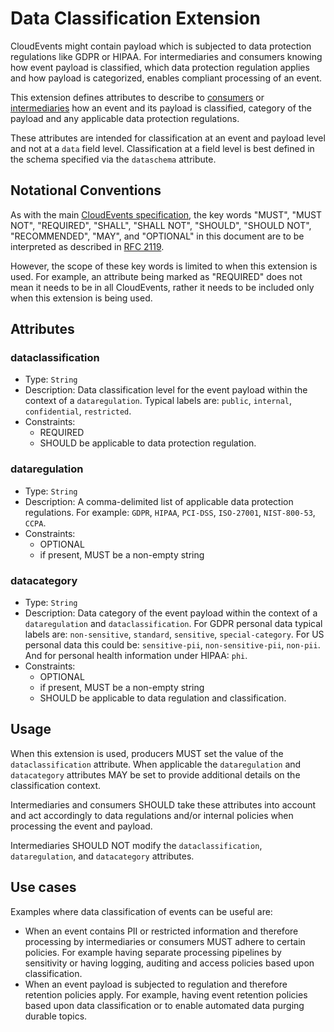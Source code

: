 # Data Classification Extension

CloudEvents might contain payload which is subjected to data protection
regulations like GDPR or HIPAA. For intermediaries and consumers knowing how
event payload is classified, which data protection regulation applies and how
payload is categorized, enables compliant processing of an event.

This extension defines attributes to describe to
[consumers](../spec.md#consumer) or [intermediaries](../spec.md#intermediary)
how an event and its payload is classified, category of the payload and any
applicable data protection regulations.

These attributes are intended for classification at an event and payload level
and not at a `data` field level. Classification at a field level is best defined
in the schema specified via the `dataschema` attribute.

## Notational Conventions

As with the main [CloudEvents specification](../spec.md), the key words "MUST",
"MUST NOT", "REQUIRED", "SHALL", "SHALL NOT", "SHOULD", "SHOULD NOT",
"RECOMMENDED", "MAY", and "OPTIONAL" in this document are to be interpreted as
described in [RFC 2119](https://tools.ietf.org/html/rfc2119).

However, the scope of these key words is limited to when this extension is used.
For example, an attribute being marked as "REQUIRED" does not mean it needs to
be in all CloudEvents, rather it needs to be included only when this extension
is being used.

## Attributes

### dataclassification

- Type: `String`
- Description: Data classification level for the event payload within the
  context of a `dataregulation`. Typical labels are: `public`, `internal`,
  `confidential`, `restricted`.
- Constraints:
  - REQUIRED
  - SHOULD be applicable to data protection regulation.

### dataregulation

- Type: `String`
- Description: A comma-delimited list of applicable data protection regulations.
  For example: `GDPR`, `HIPAA`, `PCI-DSS`, `ISO-27001`, `NIST-800-53`, `CCPA`.
- Constraints:
  - OPTIONAL
  - if present, MUST be a non-empty string

### datacategory

- Type: `String`
- Description: Data category of the event payload within the context of a
  `dataregulation` and `dataclassification`. For GDPR personal data typical  
  labels are: `non-sensitive`, `standard`, `sensitive`, `special-category`. For
  US personal data this could be: `sensitive-pii`, `non-sensitive-pii`,
  `non-pii`. And for personal health information under HIPAA: `phi`.
- Constraints:
  - OPTIONAL
  - if present, MUST be a non-empty string
  - SHOULD be applicable to data regulation and classification.

## Usage

When this extension is used, producers MUST set the value of the
`dataclassification` attribute. When applicable the `dataregulation` and
`datacategory` attributes MAY be set to provide additional details on the
classification context.

Intermediaries and consumers SHOULD take these attributes into account and act
accordingly to data regulations and/or internal policies when processing the
event and payload.

Intermediaries SHOULD NOT modify the `dataclassification`, `dataregulation`, and
`datacategory` attributes.

## Use cases

Examples where data classification of events can be useful are:

- When an event contains PII or restricted information and therefore processing
  by intermediaries or consumers MUST adhere to certain policies. For example
  having separate processing pipelines by sensitivity or having logging,
  auditing and access policies based upon classification.
- When an event payload is subjected to regulation and therefore retention
  policies apply. For example, having event retention policies based upon data
  classification or to enable automated data purging durable topics.